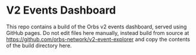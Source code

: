 # V2 Events Dashboard
This repo contains a build of the Orbs v2 events dashboard, served using GitHub pages.
Do not edit files here manually, instead build from source at https://github.com/orbs-network/v2-event-explorer and copy the contents of the build directory here.
